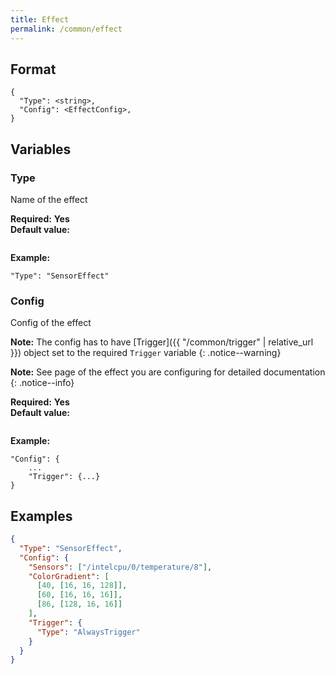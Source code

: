 ```yaml
---
title: Effect
permalink: /common/effect
---
```


## Format

~~~
{
  "Type": <string>,
  "Config": <EffectConfig>,
}
~~~

## Variables

### Type
<div class="variable-block" markdown="block">

Name of the effect

**Required:** **Yes**<br>
**Default value:**
~~~
~~~
**Example:**
~~~
"Type": "SensorEffect"
~~~

</div>

### Config
<div class="variable-block" markdown="block">

Config of the effect

**Note:** The config has to have [Trigger]({{ "/common/trigger" | relative_url }}) object set to the required `Trigger` variable
{: .notice--warning}

**Note:** See page of the effect you are configuring for detailed documentation
{: .notice--info}

**Required:** **Yes**<br>
**Default value:**
~~~
~~~
**Example:**
~~~
"Config": {
    ...
    "Trigger": {...}
}
~~~

</div>

## Examples
~~~ json
{
  "Type": "SensorEffect",
  "Config": {
    "Sensors": ["/intelcpu/0/temperature/8"],
    "ColorGradient": [
      [40, [16, 16, 128]],
      [60, [16, 16, 16]],
      [86, [128, 16, 16]]
    ],
    "Trigger": {
      "Type": "AlwaysTrigger"
    }
  }
}
~~~
